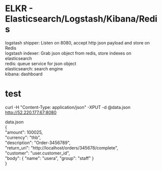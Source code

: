 # ELKR - Elasticsearch/Logstash/Kibana/Redis 

logstash shipper: Listen on 8080, accept http json payload and store on Redis  <br>
logstash indexer: Grab json object from redis, store indexes on elasticsearch <br>
redis:  queue service for  json object <br>
elasticsearch: search engine <br>
kibana:  dashboard<br>


# test
curl -H "Content-Type: application/json" -XPUT  -d @data.json http://52.220.177.67:8080 <br>

data.json <br>
{ <br>
  "amount": 100025,  <br>
  "currency": "thb",  <br>
  "description": "Order-3456789",  <br>
  "return_uri": "http://localhost/orders/345678/complete",  <br>
  "customer": "user.customer_id",  <br>
  "body": { "name": "usera", "group": "staff"  }  <br>
}  <br>
